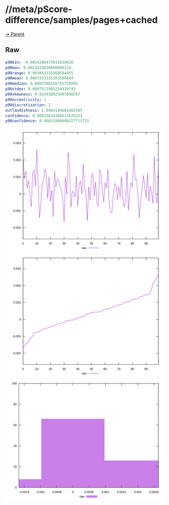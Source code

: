 
# //meta/pScore-difference/samples/pages+cached

[→ Parent](../..)


## Raw


```yaml
p90min: -0.0014206475915938426
p90max: 0.0022424839690006124
p90range: 0.003663131560594455
p90mean: 0.0003333335303586684
p90median: 0.0003766530785726095
p90stdev: 0.0007911905254319743
p90skewness: 0.024438925607690367
p90eccentricity: 1
p90discretization: 1
outlandishness: 1.0464194681402585
confidence: 0.00035834104517626223
p90confidence: 0.00031988600327713715

```

![PLOT: raw-values](./raw/values.svg)![PLOT: raw-sorted](./raw/sorted.svg)![PLOT: raw-histogram](./raw/histogram.svg)